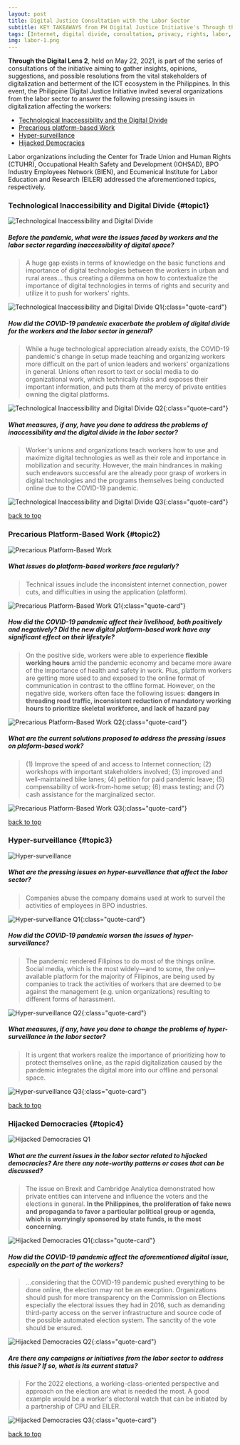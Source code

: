 ```yaml
---
layout: post
title: Digital Justice Consultation with the Labor Sector
subtitle: KEY TAKEAWAYS from PH Digital Justice Initiative's Through the Digital Lens 2&#58; A Digital Justice Consultation and Workshop with the Labor Sector
tags: [Internet, digital divide, consultation, privacy, rights, labor, gig economy, inaccessibility, hijacked democracies, hypersurveillance, platformbased work, digitalized labor]
img: labor-1.png
---
```


**Through the Digital Lens 2**, held on May 22, 2021, is part of the series of consultations of the initiative aiming to gather insights, opinions, suggestions, and possible resolutions from the vital stakeholders of digitalization and betterment of the ICT ecosystem in the Philippines. In this event, the Philippine Digital Justice Initiative invited several organizations from the labor sector to answer the following pressing issues in digitalization affecting the workers:
- [Technological Inaccessibility and the Digital Divide](#topic1)
- [Precarious platform-based Work](#topic2)
- [Hyper-surveillance](#topic3)
- [Hijacked Democracies](#topic4)

Labor organizations including the Center for Trade Union and Human Rights (CTUHR), Occupational Health Safety and Development (IOHSAD), BPO Industry Employees Network (BIEN), and Ecumenical Institute for Labor Education and Research (EILER) addressed the aforementioned topics, respectively.
<!--more-->

### Technological Inaccessibility and Digital Divide {#topic1}

![Technological Inaccessibility and Digital Divide](/assets/img/labor-2-0.png "Technological Inaccessibility and Digital Divide")


##### Before the pandemic, what were the issues faced by workers and the labor sector regarding *inaccessibility of digital space*?

>A huge gap exists in terms of knowledge on the basic functions and importance of digital technologies between the workers in urban and rural areas... thus creating a dilemma on how to contextualize the importance of digital technologies in terms of rights and security and utilize it to push for workers' rights.

![Technological Inaccessibility and Digital Divide Q1](/assets/img/labor-2-1.png){:class="quote-card"}

##### How did the COVID-19 pandemic exacerbate the problem of digital divide for the workers and the labor sector in general?

>While a huge technological appreciation already exists, the COVID-19 pandemic's change in setup made teaching and organizing workers more difficult on the part of union leaders and workers' organizations in general. Unions often resort to text or social media to do organizational work, which technically risks and exposes their important information, and puts them at the mercy of private entities owning the digital platforms.

![Technological Inaccessibility and Digital Divide Q2](/assets/img/labor-2-2.png){:class="quote-card"}


##### What measures, if any, have you done to address the problems of inaccessibility and the digital divide in the labor sector?

>Worker's unions and organizations teach workers how to use and maximize digital technologies as well as their role and importance in mobilization and security. However, the main hindrances in making such endeavors successful are the already poor grasp of workers in digital technologies and the programs themselves being conducted online due to the COVID-19 pandemic.

![Technological Inaccessibility and Digital Divide Q3](/assets/img/labor-2-3.png){:class="quote-card"}

[back to top](#top)

### Precarious Platform-Based Work {#topic2}

![Precarious Platform-Based Work](/assets/img/labor-3-0.png "Precarious Platform-Based Work")

##### What issues do platform-based workers face regularly?

>Technical issues include the inconsistent internet connection, power cuts, and difficulties in using the application (platform).

![Precarious Platform-Based Work Q1](/assets/img/labor-3-1.png){:class="quote-card"}

##### How did the COVID-19 pandemic affect their livelihood, both positively and negatively? Did the new digital platform-based work have any significant effect on their lifestyle?

>On the positive side, workers were able to experience **flexible working hours** amid the pandemic economy and became more aware of the importance of health and safety in work. Plus, platform workers are getting more used to and exposed to the online format of communication in contrast to the offline format. However, on the negative side, workers often face the following issues: **dangers in threading road traffic, inconsistent reduction of mandatory working hours to prioritize skeletal workforce, and lack of hazard pay**

![Precarious Platform-Based Work Q2](/assets/img/labor-3-2.png){:class="quote-card"}

##### What are the current solutions proposed to address the pressing issues on plaform-based work?

>(1) Improve the speed of and access to Internet connection; (2) workshops with important stakeholders involved; (3) improved and well-maintained bike lanes; (4) petition for paid pandemic leave; (5) compensability of work-from-home setup; (6) mass testing; and (7) cash assistance for the marginalized sector.

![Precarious Platform-Based Work Q3](/assets/img/labor-3-3.png){:class="quote-card"}

[back to top](#title)

### Hyper-surveillance {#topic3}

![Hyper-surveillance](/assets/img/labor-4-0.png "Hyper-surveillance")

##### What are the pressing issues on hyper-surveillance that affect the labor sector?

>Companies abuse the company domains used at work to surveil the activities of employees in BPO industries.

![Hyper-surveillance Q1](/assets/img/labor-4-1.png){:class="quote-card"}

##### How did the COVID-19 pandemic worsen the issues of hyper-surveillance?

>The pandemic rendered Filipinos to do most of the things online. Social media, which is the most widely—and to some, the only—available platform for the majority of Filipinos, are being used by companies to track the activities of workers that are deemed to be against the management (e.g. union organizations) resulting to different forms of harassment.

![Hyper-surveillance Q2](/assets/img/labor-4-2.png){:class="quote-card"}

##### What measures, if any, have you done to change the problems of hyper-surveillance in the labor sector?

>It is urgent that workers realize the importance of prioritizing how to protect themselves online, as the rapid digitalization caused by the pandemic integrates the digital more into our offline and personal space.

![Hyper-surveillance Q3](/assets/img/labor-4-3.png){:class="quote-card"}

[back to top](#title)

### Hijacked Democracies {#topic4}

![Hijacked Democracies Q1](/assets/img/labor-5-0.png "Hijacked Democracies")

##### What are the current issues in the labor sector related to hijacked democracies? Are there any note-worthy patterns or cases that can be discussed?

>The issue on Brexit and Cambridge Analytica demonstrated how private entities can intervene and influence the voters and the elections in general. **In the Philippines, the proliferation of fake news and propaganda to favor a particular political group or agenda, which is worryingly sponsored by state funds, is the most concerning**.

![Hijacked Democracies Q1](/assets/img/labor-5-1.png){:class="quote-card"}

##### How did the COVID-19 pandemic affect the aforementioned digital issue, especially on the part of the workers?

>...considering  that the COVID-19 pandemic pushed everything to be done online, the election may not be an execption. Organizations should push for more transparency on the Commission on Elections especially the electoral issues they had in 2016, such as demanding third-party access on the server infrastructure and source code of the possible automated election system. The sanctity of the vote should be ensured.

![Hijacked Democracies Q2](/assets/img/labor-5-2.png){:class="quote-card"}

##### Are there any campaigns or initiatives from the labor sector to address this issue? If so, what is its current status?

>For the 2022 elections, a working-class-oriented perspective and approach on the election are what is needed the most. A good example would be a worker's electoral watch that can be initiated by a partnership of CPU and EILER.

![Hijacked Democracies Q3](/assets/img/labor-5-3.png){:class="quote-card"}

[back to top](#title)
